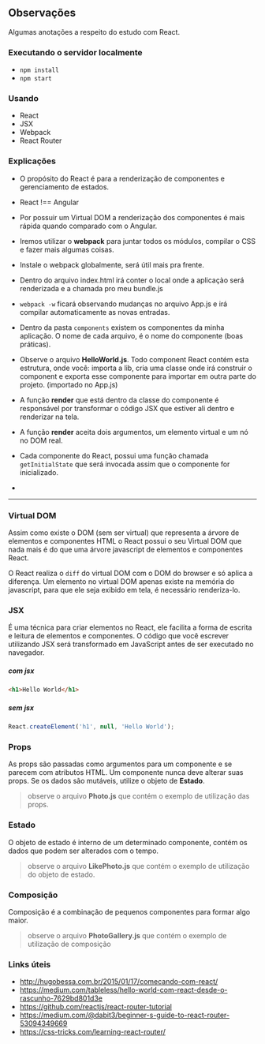 ## Observações

Algumas anotações a respeito do estudo com React.

### Executando o servidor localmente

- `npm install`
- `npm start`

### Usando

- React
- JSX
- Webpack
- React Router

### Explicações

- O propósito do React é para a renderização de componentes e gerenciamento de estados.

- React !== Angular

- Por possuir um Virtual DOM a renderização dos componentes é mais rápida quando comparado com o Angular.

- Iremos utilizar o **webpack** para juntar todos os módulos, compilar o CSS e fazer mais algumas coisas.

- Instale o webpack globalmente, será útil mais pra frente.

- Dentro do arquivo index.html irá conter o local onde a aplicaçào será renderizada e a chamada pro meu bundle.js

- `webpack -w` ficará observando mudanças no arquivo App.js e irá compilar automaticamente as novas entradas.

- Dentro da pasta `components` existem os componentes da minha aplicação. O nome de cada arquivo, é o nome do componente (boas práticas).

- Observe o arquivo **HelloWorld.js**. Todo component React contém esta estrutura, onde você: importa a lib, cria uma classe onde irá construir o component e exporta esse componente para importar em outra parte do projeto. (importado no App.js)

- A função **render** que está dentro da classe do componente é responsável por transformar o código JSX que estiver ali dentro e renderizar na tela.

- A função **render** aceita dois argumentos, um elemento virtual e um nó no DOM real.

- Cada componente do React, possui uma função chamada `getInitialState` que será invocada assim que o componente for inicializado.

-

-----

### Virtual DOM

Assim como existe o DOM (sem ser virtual) que representa a árvore de elementos e componentes HTML o React possui o seu Virtual DOM que nada mais é do que uma árvore javascript de elementos e componentes React.

O React realiza o `diff` do virtual DOM com o DOM do browser e só aplica a diferença. Um elemento no virtual DOM apenas existe na memória do javascript, para que ele seja exibido em tela, é necessário renderiza-lo.

### JSX

É uma técnica para criar elementos no React, ele facilita a forma de escrita e leitura de elementos e componentes. O código que você escrever utilizando JSX será transformado em JavaScript antes de ser executado no navegador.

##### com jsx

```html
<h1>Hello World</h1>
```

##### sem jsx
```javascript
React.createElement('h1', null, 'Hello World');
```

### Props

As props são passadas como argumentos para um componente e se parecem com atributos HTML. Um componente nunca deve alterar suas props. Se os dados são mutáveis, utilize o objeto de **Estado**.

> observe o arquivo **Photo.js** que contém o exemplo de utilização das props.

### Estado

O objeto de estado é interno de um determinado componente, contém os dados que podem ser alterados com o tempo.

> observe o arquivo **LikePhoto.js** que contém o exemplo de utilização do objeto de estado.

### Composição

Composição é a combinação de pequenos componentes para formar algo maior.

> observe o arquivo **PhotoGallery.js** que contém o exemplo de utilização de composição


### Links úteis

- http://hugobessa.com.br/2015/01/17/comecando-com-react/
- https://medium.com/tableless/hello-world-com-react-desde-o-rascunho-7629bd801d3e
- https://github.com/reactjs/react-router-tutorial
- https://medium.com/@dabit3/beginner-s-guide-to-react-router-53094349669
- https://css-tricks.com/learning-react-router/